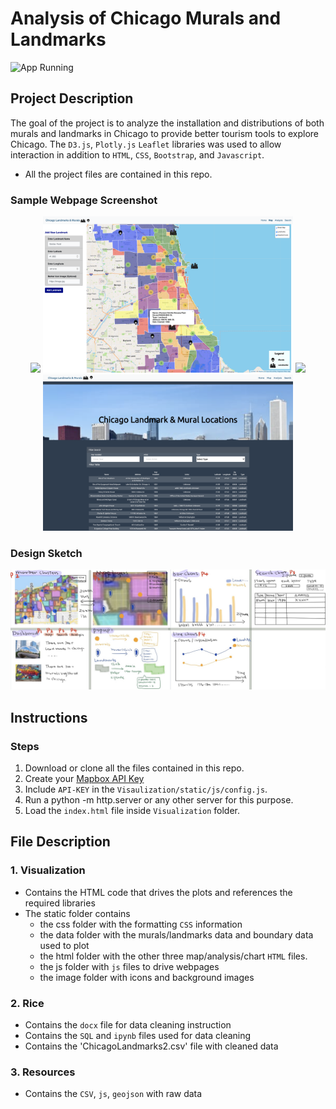 # Analysis of Chicago Murals and Landmarks

![App Running](images/app.gif "Webpage Running")


## Project Description

The goal of the project is to analyze the installation and distributions of both murals and landmarks in Chicago to provide better tourism tools to explore Chicago.  The `D3.js`, `Plotly.js` `Leaflet` libraries was used to allow interaction in addition to `HTML`, `CSS`, `Bootstrap`, and `Javascript`.


* All the project files are contained in this repo.


### Sample Webpage Screenshot

<div align="center">
<img src="images/home.png" width="400"> <img src="images/map.png" width="400">
<img src="images/analysis_1.png" width="400"> <img src="images/search.png" width="400">
</div>

### Design Sketch
<img src="images/sketch.jpg">

## Instructions

### Steps

1. Download or clone all the files contained in this repo.
2. Create your  [Mapbox API Key](https://account.mapbox.com/auth/signup/)
3. Include `API-KEY`  in the `Visaulization/static/js/config.js`.
4. Run a python -m http.server or any other server for this purpose.
5. Load the `index.html` file inside `Visualization` folder.


## File Description

### 1. Visualization

* Contains the HTML code that drives the plots and references the required libraries
* The static folder contains 
  * the css folder with the formatting `CSS` information 
  * the data folder with the murals/landmarks data and boundary data used to plot
  * the html folder with the other three map/analysis/chart `HTML` files.
  * the js folder with `js` files to drive webpages
  * the image folder with icons and background images

### 2. Rice

* Contains the `docx` file for data cleaning instruction
* Contains the `SQL` and `ipynb` files used for data cleaning 
* Contains the 'ChicagoLandmarks2.csv' file with cleaned data

### 3. Resources

* Contains the `CSV`, `js`, `geojson` with raw data
